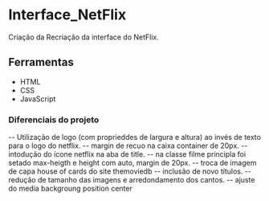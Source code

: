 # Interface_NetFlix
Criação da Recriação da interface do NetFlix.

## Ferramentas

- HTML
- CSS
- JavaScript

### Diferenciais do projeto

-- Utilização de logo (com proprieddes de largura e altura) ao invés de texto para o logo do netflix.
-- margin de recuo na caixa container de 20px.
-- intodução do ícone netflix na aba de title.
-- na classe filme principla foi setado max-heigth e height com auto, margin de 20px.
-- troca de imagem de capa house of cards do site themoviedb
-- inclusão de novo títulos.
-- redução de tamanho das imagens e arredondamento dos cantos.
-- ajuste do media backgroung position center
